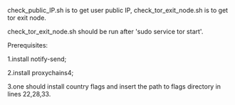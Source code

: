 check_public_IP.sh is to get user public IP, check_tor_exit_node.sh is to get tor exit node.

check_tor_exit_node.sh should be run after 'sudo service tor start'.

Prerequisites:

1.install notify-send;

2.install proxychains4;

3.one should install country flags and insert the path to flags directory in lines 22,28,33.
